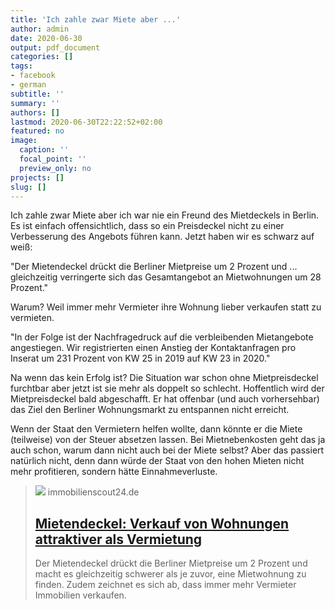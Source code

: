 ```yaml
---
title: 'Ich zahle zwar Miete aber ...'
author: admin
date: 2020-06-30
output: pdf_document
categories: []
tags:
- facebook
- german
subtitle: ''
summary: ''
authors: []
lastmod: 2020-06-30T22:22:52+02:00
featured: no
image:
  caption: ''
  focal_point: ''
  preview_only: no
projects: []
slug: []
---
```

Ich zahle zwar Miete aber ich war nie ein Freund des Mietdeckels in Berlin. Es ist einfach offensichtlich, dass so ein Preisdeckel nicht zu einer Verbesserung des Angebots führen kann. Jetzt haben wir es schwarz auf weiß:

"Der Mietendeckel drückt die Berliner Mietpreise um 2 Prozent und ... gleichzeitig verringerte sich das Gesamtangebot an Mietwohnungen um 28 Prozent."

Warum? Weil immer mehr Vermieter ihre Wohnung lieber verkaufen statt zu vermieten. 

"In der Folge ist der Nachfragedruck auf die verbleibenden Mietangebote angestiegen. Wir registrierten einen Anstieg der Kontaktanfragen pro Inserat um 231 Prozent von KW 25 in 2019 auf KW 23 in 2020."

Na wenn das kein Erfolg ist? Die Situation war schon ohne Mietpreisdeckel furchtbar aber jetzt ist sie mehr als doppelt so schlecht. Hoffentlich wird der Mietpreisdeckel bald abgeschafft. Er hat offenbar (und auch vorhersehbar) das Ziel den Berliner Wohnungsmarkt zu entspannen nicht erreicht. 

Wenn der Staat den Vermietern helfen wollte, dann könnte er die Miete (teilweise) von der Steuer absetzen lassen. Bei Mietnebenkosten geht das ja auch schon, warum dann nicht auch bei der Miete selbst? Aber das passiert natürlich nicht, denn dann würde der Staat von den hohen Mieten nicht mehr profitieren, sondern hätte Einnahmeverluste.
> [![](https://www.immobilienscout24.de/wissen/vermieten/news-mietendeckel-entzieht-dem-markt-mietwohnungen/_jcr_content/og/image.img.jpg/1592466448719.jpg)](https://www.immobilienscout24.de/wissen/vermieten/news-mietendeckel-entzieht-dem-markt-mietwohnungen.html)
> immobilienscout24.de
> ## [Mietendeckel: Verkauf von Wohnungen attraktiver als Vermietung](https://www.immobilienscout24.de/wissen/vermieten/news-mietendeckel-entzieht-dem-markt-mietwohnungen.html)
>
>Der Mietendeckel drückt die Berliner Mietpreise um 2 Prozent und macht es gleichzeitig schwerer als je zuvor, eine Mietwohnung zu finden. Zudem zeichnet es sich ab, dass immer mehr Vermieter Immobilien verkaufen.


